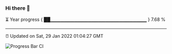 ### Hi there 👋

⏳ Year progress { ██▁▁▁▁▁▁▁▁▁▁▁▁▁▁▁▁▁▁▁▁▁▁▁▁▁▁▁▁ } 7.68 %

---

⏰ Updated on Sat, 29 Jan 2022 01:04:27 GMT

![Progress Bar CI](https://github.com/ZhaoGui/ZhaoGui/workflows/Progress%20Bar%20CI/badge.svg)
